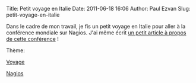 Title: Petit voyage en Italie
Date: 2011-06-18 16:06
Author: Paul Ezvan
Slug: petit-voyage-en-italie

<div
class="field field-name-body field-type-text-with-summary field-label-hidden">

<div class="field-items">

<div class="field-item even">

Dans le cadre de mon travail, je fis un petit voyage en Italie pour
aller à la conférence mondiale sur Nagios. J'ai même écrit [un petit
article à propos de cette
conférence](http://www.monitoring-fr.org/2011/06/nagios-world-conference-bolzano-somone/)
!

</p>
<p>

</div>

</div>

</div>

<div
class="field field-name-taxonomy-vocabulary-3 field-type-taxonomy-term-reference field-label-above">

<div class="field-label">

Thème: 

</div>

<div class="field-items">

<div class="field-item even">

[Voyage](https://www.ezvan.fr/taxonomy/term/22)

</div>

<div class="field-item odd">

[Nagios](https://www.ezvan.fr/taxonomy/term/23)

</div>

</div>

</div>

</p>

